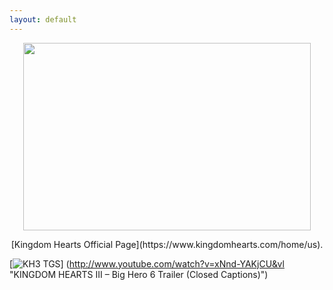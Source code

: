 ```yaml
---
layout: default
---
```


<p align="center">
  <img width="460" height="300" src="https://vignette.wikia.nocookie.net/disney/images/f/f5/Kingdom_Hearts_III_Logo.png/revision/latest/scale-to-width-down/516?cb=20130625151326"> </p>

<p align="center"> [Kingdom Hearts Official Page](https://www.kingdomhearts.com/home/us).

[![KH3 TGS](http://img.youtube.com/vi/xNnd-YAKjCU&vl/0.jpg)]
(http://www.youtube.com/watch?v=xNnd-YAKjCU&vl "KINGDOM HEARTS III – Big Hero 6 Trailer (Closed Captions)")

